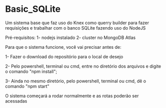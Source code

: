 # Basic_SQLite
Um sistema base que faz uso do Knex como querry builder para fazer requisições e trabalhar com o banco SQLite fazendo uso do NodeJS

Pré-requisitos: 1- nodejs instalado 2- cluster no MongoDB Atlas

Para que o sistema funcione, você vai precisar antes de:

1- Fazer o download do repositório para o local de desejo

2- Pelo powershell, terminal ou cmd, entre no diretório dos arquivos e digite o comando "npm install";

3- Ainda no mesmo diretório, pelo powershell, terminal ou cmd, dê o comando "npm start"

O sistema começará a rodar normalmente e as rotas poderão ser acessadas
